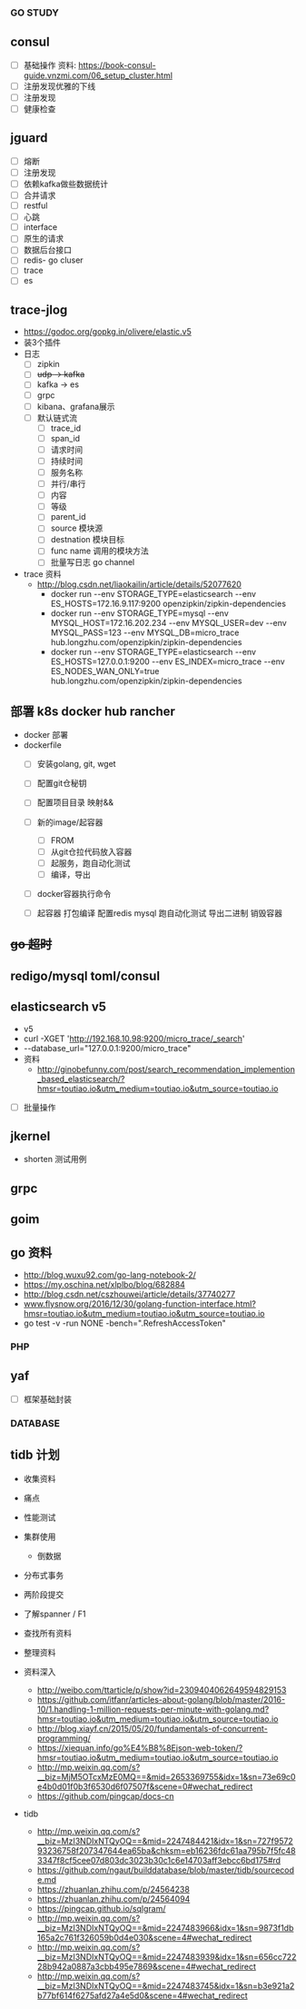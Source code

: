 ### GO STUDY

## consul
- [ ] 基础操作 资料: https://book-consul-guide.vnzmi.com/06_setup_cluster.html
- [ ] 注册发现优雅的下线
- [ ] 注册发现
- [ ] 健康检查

## jguard
- [ ] 熔断
- [ ] 注册发现
- [ ] 依赖kafka做些数据统计
- [ ] 合并请求
- [ ] restful
- [ ] 心跳
- [ ] interface
- [ ] 原生的请求
- [ ] 数据后台接口
- [ ] redis- go cluser
- [ ] trace
- [ ] es

## trace-jlog
- https://godoc.org/gopkg.in/olivere/elastic.v5
- 装3个插件
- 日志
    - [ ] zipkin
    - [ ] ~~udp -> kafka~~
    - [ ] kafka -> es
    - [ ] grpc
    - [ ] kibana、grafana展示
    - [ ] 默认链式流
        - [ ] trace_id
        - [ ] span_id
        - [ ] 请求时间
        - [ ] 持续时间
        - [ ] 服务名称
        - [ ] 并行/串行
        - [ ] 内容
        - [ ] 等级
        - [ ] parent_id
        - [ ] source 模块源
        - [ ] destnation 模块目标
        - [ ] func name 调用的模块方法
        - [ ] 批量写日志 go channel
- trace 资料
    - http://blog.csdn.net/liaokailin/article/details/52077620
        - docker run --env STORAGE_TYPE=elasticsearch --env ES_HOSTS=172.16.9.117:9200 openzipkin/zipkin-dependencies
        - docker run --env STORAGE_TYPE=mysql --env MYSQL_HOST=172.16.202.234 --env MYSQL_USER=dev --env MYSQL_PASS=123 --env MYSQL_DB=micro_trace hub.longzhu.com/openzipkin/zipkin-dependencies
        - docker run --env STORAGE_TYPE=elasticsearch --env ES_HOSTS=127.0.0.1:9200 --env ES_INDEX=micro_trace --env ES_NODES_WAN_ONLY=true hub.longzhu.com/openzipkin/zipkin-dependencies

## 部署 k8s docker hub rancher
- docker 部署 		
- dockerfile 
    - [ ] 安装golang, git, wget
    - [ ] 配置git仓秘钥
    - [ ] 配置项目目录 映射&&
    - [ ] 新的image/起容器
        - [ ] FROM
        - [ ] 从git仓拉代码放入容器
        - [ ] 起服务，跑自动化测试
        - [ ] 编译，导出			
    - [ ] docker容器执行命令
    - [ ] 起容器 打包编译 配置redis mysql 跑自动化测试 导出二进制 销毁容器


## ~~go 超时~~

## redigo/mysql toml/consul

## elasticsearch v5
- v5
- curl -XGET 'http://192.168.10.98:9200/micro_trace/_search'
- --database_url="127.0.0.1:9200/micro_trace"
- 资料
    - http://ginobefunny.com/post/search_recommendation_implemention_based_elasticsearch/?hmsr=toutiao.io&utm_medium=toutiao.io&utm_source=toutiao.io
- [ ] 批量操作
## jkernel
- shorten 测试用例

## grpc
	
## goim

## go 资料
- http://blog.wuxu92.com/go-lang-notebook-2/
- https://my.oschina.net/xlplbo/blog/682884
- http://blog.csdn.net/cszhouwei/article/details/37740277
- www.flysnow.org/2016/12/30/golang-function-interface.html?hmsr=toutiao.io&utm_medium=toutiao.io&utm_source=toutiao.io
- go test -v -run NONE -bench=".RefreshAccessToken"

### PHP
	
## yaf
- [ ] 框架基础封装

### DATABASE

## tidb 计划
- 收集资料
- 痛点
- 性能测试
- 集群使用
   - 倒数据
- 分布式事务
- 两阶段提交
- 了解spanner / F1

- 查找所有资料
- 整理资料

- 资料深入
	- http://weibo.com/ttarticle/p/show?id=2309404062649594829153
	- https://github.com/itfanr/articles-about-golang/blob/master/2016-10/1.handling-1-million-requests-per-minute-with-golang.md?hmsr=toutiao.io&utm_medium=toutiao.io&utm_source=toutiao.io
	- http://blog.xiayf.cn/2015/05/20/fundamentals-of-concurrent-programming/
	- https://xiequan.info/go%E4%B8%8Ejson-web-token/?hmsr=toutiao.io&utm_medium=toutiao.io&utm_source=toutiao.io
	- http://mp.weixin.qq.com/s?__biz=MjM5OTcxMzE0MQ==&mid=2653369755&idx=1&sn=73e69c0e4b0d01f0b3f6530d6f07507f&scene=0#wechat_redirect
	- https://github.com/pingcap/docs-cn

- tidb
	- http://mp.weixin.qq.com/s?__biz=MzI3NDIxNTQyOQ==&mid=2247484421&idx=1&sn=727f957293236758f207347644ea65ba&chksm=eb16236fdc61aa795b7f5fc483347f8cf5cee07d803dc3023b30c1c6e14703aff3ebcc6bd175#rd
	- https://github.com/ngaut/builddatabase/blob/master/tidb/sourcecode.md	
	- https://zhuanlan.zhihu.com/p/24564238
	- https://zhuanlan.zhihu.com/p/24564094
	- https://pingcap.github.io/sqlgram/
	- http://mp.weixin.qq.com/s?__biz=MzI3NDIxNTQyOQ==&mid=2247483966&idx=1&sn=9873f1db165a2c761f326059b0d4e030&scene=4#wechat_redirect
	- http://mp.weixin.qq.com/s?__biz=MzI3NDIxNTQyOQ==&mid=2247483939&idx=1&sn=656cc72228b942a0887a3cbb495e7869&scene=4#wechat_redirect
	- http://mp.weixin.qq.com/s?__biz=MzI3NDIxNTQyOQ==&mid=2247483745&idx=1&sn=b3e921a2b77bf614f6275afd27a4e5d0&scene=4#wechat_redirect
